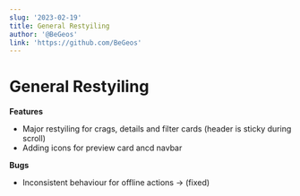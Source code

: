 ```yaml
---
slug: '2023-02-19'
title: General Restyiling
author: '@BeGeos'
link: 'https://github.com/BeGeos'
---
```


# General Restyiling

**Features**

- Major restyiling for crags, details and filter cards (header is sticky during scroll)
- Adding icons for preview card ancd navbar

**Bugs**

- Inconsistent behaviour for offline actions &rarr; (fixed)
